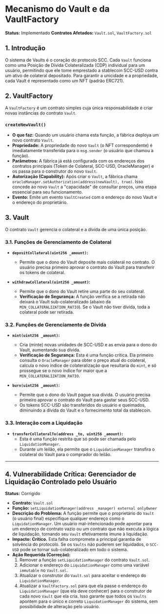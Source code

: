 # Mecanismo do Vault e da VaultFactory

**Status:** Implementado
**Contratos Afetados:** `Vault.sol`, `VaultFactory.sol`

## 1. Introdução

O sistema de Vaults é o coração do protocolo SCC. Cada `Vault` funciona como uma Posição de Dívida Colateralizada (CDP) individual para um usuário, permitindo que ele tome emprestado a stablecoin SCC-USD contra um ativo de colateral depositado. Para garantir a unicidade e a propriedade, cada Vault é representado como um NFT (padrão ERC721).

## 2. VaultFactory

A `VaultFactory` é um contrato simples cuja única responsabilidade é criar novas instâncias do contrato `Vault`.

### `createNewVault()`

- **O que faz:** Quando um usuário chama esta função, a fábrica deploya um novo contrato `Vault`.
- **Propriedade:** A propriedade do novo `Vault` (o NFT correspondente) é imediatamente transferida para o `msg.sender` (o usuário que chamou a função).
- **Parâmetros:** A fábrica já está configurada com os endereços dos contratos principais (Token de Colateral, SCC-USD, OracleManager) e os passa para o construtor do novo `Vault`.
- **Autorização (Capability):** Após criar o `Vault`, a fábrica chama `oracleManager.setAuthorization(address(newVault), true)`. Isso concede ao novo `Vault` a "capacidade" de consultar preços, uma etapa essencial para seu funcionamento.
- **Evento:** Emite um evento `VaultCreated` com o endereço do novo Vault e o endereço do proprietário.

## 3. Vault

O contrato `Vault` gerencia o colateral e a dívida de uma única posição.

### 3.1. Funções de Gerenciamento de Colateral

- **`depositCollateral(uint256 _amount)`:**
  - Permite que o dono do Vault deposite mais colateral no contrato. O usuário precisa primeiro aprovar o contrato do Vault para transferir os tokens de colateral.

- **`withdrawCollateral(uint256 _amount)`:**
  - Permite que o dono do Vault retire uma parte do seu colateral. 
  - **Verificação de Segurança:** A função verifica se a retirada não deixará o Vault sub-colateralizado (abaixo da `MIN_COLLATERALIZATION_RATIO`). Se o Vault não tiver dívida, toda a colateral pode ser retirada.

### 3.2. Funções de Gerenciamento de Dívida

- **`mint(uint256 _amount)`:**
  - Cria (minte) novas unidades de SCC-USD e as envia para o dono do Vault, aumentando sua dívida.
  - **Verificação de Segurança:** Esta é uma função crítica. Ela primeiro consulta o `OracleManager` para obter o preço atual do colateral, calcula o novo índice de colateralização que resultaria do `mint`, e só prossegue se o novo índice for maior que a `MIN_COLLATERALIZATION_RATIO`.

- **`burn(uint256 _amount)`:**
  - Permite que o dono do Vault pague sua dívida. O usuário precisa primeiro aprovar o contrato do Vault para gastar seus SCC-USD.
  - Os tokens SCC-USD são transferidos do usuário e queimados, diminuindo a dívida do Vault e o fornecimento total da stablecoin.

### 3.3. Interação com a Liquidação

- **`transferCollateralTo(address _to, uint256 _amount)`:**
  - Esta é uma função restrita que só pode ser chamada pelo `LiquidationManager`.
  - Durante um leilão, ela permite que o `LiquidationManager` transfira o colateral do Vault para o comprador do leilão.

---

## 4. Vulnerabilidade Crítica: Gerenciador de Liquidação Controlado pelo Usuário

**Status:** Corrigido

-   **Contrato:** `Vault.sol`
-   **Função:** `setLiquidationManager(address _manager) external onlyOwner`
-   **Descrição do Problema:** A função permite que o proprietário do `Vault` (o usuário final) especifique qualquer endereço como o `LiquidationManager`. Um usuário mal-intencionado pode apontar para um endereço de contrato vazio ou um contrato que não executa a lógica de liquidação, tornando seu `Vault` efetivamente imune à liquidação.
-   **Impacto:** **Crítico.** Esta falha compromete a principal garantia de solvência do protocolo. Se os `Vaults` não puderem ser liquidados, o `SCC-USD` pode se tornar sub-colateralizado em todo o sistema.
-   **Ação Requerida (Correção):**
    1.  Remover a função `setLiquidationManager` do contrato `Vault.sol`.
    2.  Adicionar o endereço do `LiquidationManager` como uma variável `immutable` no `Vault.sol`.
    3.  Atualizar o construtor do `Vault.sol` para aceitar o endereço do `LiquidationManager`.
    4.  Atualizar a `VaultFactory.sol` para que ela passe o endereço do `LiquidationManager` (que ela deve conhecer) para o construtor de cada novo `Vault` que ela cria. Isso garante que todos os `Vaults` apontem para o único e correto `LiquidationManager` do sistema, sem possibilidade de alteração pelo usuário.

